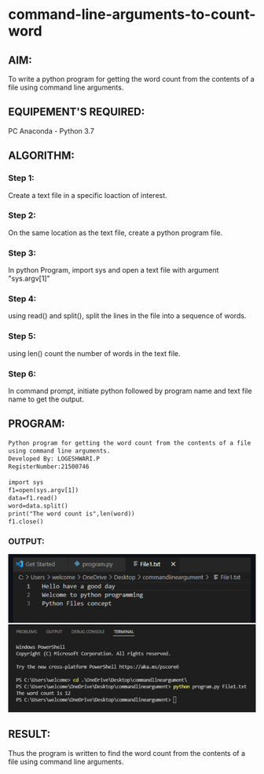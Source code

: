 # command-line-arguments-to-count-word
## AIM:
To write a python program for getting the word count from the contents of a file using command line arguments.
## EQUIPEMENT'S REQUIRED: 
PC
Anaconda - Python 3.7
## ALGORITHM: 
### Step 1:
Create a text file in a specific loaction of interest.

### Step 2:
On the same location as the text file, create a python program file.

### Step 3:
In python Program, import sys and open a text file with argument "sys.argv[1]"

### Step 4:
using read() and split(), split the lines in the file into a sequence of words.

### Step 5:
using len() count the number of words in the text file.

### Step 6:
In command prompt, initiate python followed by program name and text file name to get the output. 

## PROGRAM:
```
Python program for getting the word count from the contents of a file using command line arguments.
Developed By: LOGESHWARI.P
RegisterNumber:21500746

import sys
f1=open(sys.argv[1])
data=f1.read()
word=data.split()
print("The word count is",len(word))
f1.close()
```

### OUTPUT:
![output](./f1.png)
![output](./f2.png)



## RESULT:
Thus the program is written to find the word count from the contents of a file using command line arguments.
